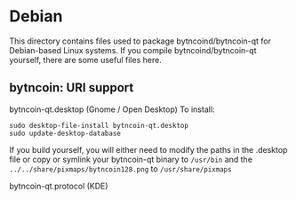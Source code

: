 
Debian
====================
This directory contains files used to package bytncoind/bytncoin-qt
for Debian-based Linux systems. If you compile bytncoind/bytncoin-qt yourself, there are some useful files here.

## bytncoin: URI support ##


bytncoin-qt.desktop  (Gnome / Open Desktop)
To install:

	sudo desktop-file-install bytncoin-qt.desktop
	sudo update-desktop-database

If you build yourself, you will either need to modify the paths in
the .desktop file or copy or symlink your bytncoin-qt binary to `/usr/bin`
and the `../../share/pixmaps/bytncoin128.png` to `/usr/share/pixmaps`

bytncoin-qt.protocol (KDE)

